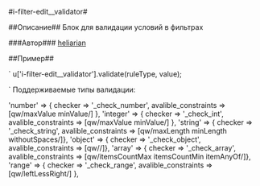 #i-filter-edit__validator#

##Описание##
Блок для валидации условий в фильтрах

###Автор###
[heliarian ](https://staff.yandex-team.ru/heliarian )

##Пример##

`
    u['i-filter-edit__validator'].validate(ruleType, value);

`
Поддерживаемые типы валидации:

 'number'  => { checker => '_check_number', avalible_constraints => [qw/maxValue minValue/] },
 'integer' => { checker => '_check_int', avalible_constraints => [qw/maxValue minValue/] },
 'string'  => { checker => '_check_string', avalible_constraints => [qw/maxLength minLength withoutSpaces/]},
 'object'  => { checker => '_check_object', avalible_constraints => [qw//]},
 'array'   => { checker => '_check_array',  avalible_constraints => [qw/itemsCountMax itemsCountMin itemAnyOf/]},
 'range'   => { checker => '_check_range', avalible_constraints => [qw/leftLessRight/] },

